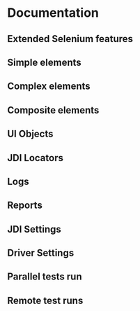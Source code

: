 # Documentation

## Extended Selenium features

## Simple elements

## Complex elements

## Composite elements

## UI Objects

## JDI Locators

## Logs

## Reports

## JDI Settings

## Driver Settings

## Parallel tests run

## Remote test runs
